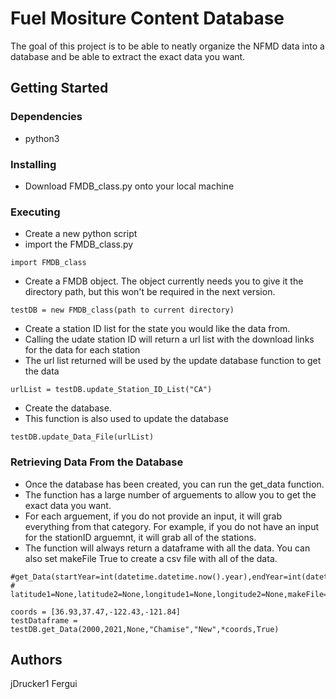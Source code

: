 # Fuel Mositure Content Database

The goal of this project is to be able to neatly organize the NFMD data into a database and be able to extract the exact data you want.

## Getting Started

### Dependencies

* python3

### Installing

* Download FMDB_class.py onto your local machine

### Executing

* Create a new python script
* import the FMDB_class.py

```
import FMDB_class
```

* Create a FMDB object. The object currently needs you to give it the directory path, but this won't be required in the next version.

```
testDB = new FMDB_class(path to current directory)
```

* Create a station ID list for the state you would like the data from. 
* Calling the udate station ID will return a url list with the download links for the data for each station
* The url list returned will be used by the update database function to get the data

```
urlList = testDB.update_Station_ID_List("CA")
```

* Create the database. 
* This function is also used to update the database

```
testDB.update_Data_File(urlList)
```

### Retrieving Data From the Database

* Once the database has been created, you can run the get_data function.
* The function has a large number of arguements to allow you to get the exact data you want.
* For each arguement, if you do not provide an input, it will grab everything from that category. For example, if you do not have an input for the stationID arguemnt, it will grab all of the stations. 
* The function will always return a dataframe with all the data. You can also set makeFile True to create a csv file with all of the data.

```
#get_Data(startYear=int(datetime.datetime.now().year),endYear=int(datetime.datetime.now().year),stationID=None,fuelType=None,fuelVariation=None,
#                 latitude1=None,latitude2=None,longitude1=None,longitude2=None,makeFile=False)

coords = [36.93,37.47,-122.43,-121.84]
testDataframe = testDB.get_Data(2000,2021,None,"Chamise","New",*coords,True)
```

## Authors

jDrucker1
Fergui

